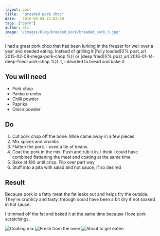 ```yaml
---
layout: post
title:  "Breaded pork chop"
date:   2016-06-04 21:02:30
tags: ["pork"]
author: oli
image: "/images/blog/breaded_pork/breaded_pork_3.jpg"
---
```


I had a great pork chop that had been lurking in the freezer for well over a year and needed eating.  Instead of grilling it [fully loaded]({% post_url 2015-02-08-mega-pork-chop %}) or [deep fried]({% post_url 2016-01-14-deep-fried-pork-chop %}) it, I decided to bread and bake it.  


## You will need

* Pork chop
* Panko crumbs
* Chilli powder
* Paprika
* Onion powder

## Do

1. Cut pork chop off the bone.  Mine came away in a few pieces 
2. Mix spices and crumbs
3. Flatten the pork.  I used a tin of beans.
4. Coat the pork in the mix.  Push and rub it in.  I think I could have combined flattening the meat and coating at the same time
5. Bake at 180 until crisp.  Flip over part way
6. Stuff into a pita with salad and hot sauce, if so desired


## Result

Because pork is a fatty meat the fat leaks out and helps fry the outside.  They're crunhcy and tasty, through could have been a bit dry if not soaked in hot sauce.

I trimmed off the fat and baked it at the same time because I love pork scratchings.

![Coating mix](/images/blog/breaded_pork/breaded_pork_1.jpg)
![Fresh from the oven](/images/blog/breaded_pork/breaded_pork_2.jpg)
![About to get eaten](/images/blog/breaded_pork/breaded_pork_3.jpg)